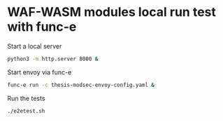 # WAF-WASM modules local run test with func-e

Start a local server
```bash
python3 -m http.server 8000 &
```
Start envoy via func-e
```bash
func-e run -c thesis-modsec-envoy-config.yaml &
```
Run the tests
```bash
./e2etest.sh
```
